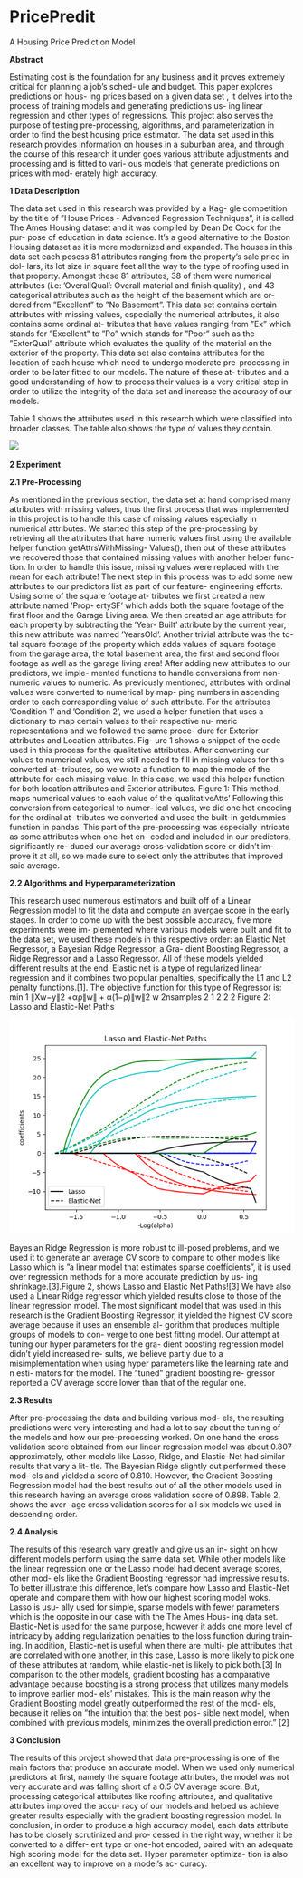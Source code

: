 # PricePredit

A Housing Price Prediction Model

**Abstract**

Estimating cost is the foundation for any business and it proves extremely critical for planning a job’s sched- ule and budget. This paper explores predictions on hous- ing prices based on a given data set , it delves into the process of training models and generating predictions us- ing linear regression and other types of regressions. This project also serves the purpose of testing pre-processing, algorithms, and parameterization in order to find the best housing price estimator. The data set used in this research provides information on houses in a suburban area, and through the course of this research it under goes various attribute adjustments and processing and is fitted to vari- ous models that generate predictions on prices with mod- erately high accuracy.

**1 Data Description**

The data set used in this research was provided by a Kag- gle competition by the title of ”House Prices - Advanced Regression Techniques”, it is called The Ames Housing dataset and it was compiled by Dean De Cock for the pur- pose of education in data science. It’s a good alternative to the Boston Housing dataset as it is more modernized and expanded. The houses in this data set each posess 81 attributes ranging from the property’s sale price in dol- lars, its lot size in square feet all the way to the type of roofing used in that property. Amongst these 81 attributes, 38 of them were numerical attributes (i.e: ’OverallQual’: Overall material and finish quality) , and 43 categorical attributes such as the height of the basement which are or- dered from ”Excellent” to ”No Basement”. This data set
contains certain attributes with missing values, especially the numerical attributes, it also contains some ordinal at- tributes that have values ranging from ”Ex” which stands for ”Excellent” to ”Po” which stands for ”Poor” such as the ”ExterQual” attribute which evaluates the quality of the material on the exterior of the property. This data set also contains attributes for the location of each house which need to undergo moderate pre-processing in order to be later fitted to our models. The nature of these at- tributes and a good understanding of how to process their values is a very critical step in order to utilize the integrity of the data set and increase the accuracy of our models.

Table 1 shows the attributes used in this research which were classified into broader classes. The table also shows the type of values they contain.

<img src="Table 1"><br>

**2 Experiment**

**2.1 Pre-Processing**

 As mentioned in the previous section, the data set at hand comprised many attributes with missing values, thus the first process that was implemented in this project is to handle this case of missing values especially in numerical attributes. We started this step of the pre-processing by retrieving all the attributes that have numeric values first using the available helper function getAttrsWithMissing- Values(), then out of these attributes we recovered those that contained missing values with another helper func- tion. In order to handle this issue, missing values were replaced with the mean for each attribute!
The next step in this process was to add some new attributes to our predictors list as part of our feature- engineering efforts. Using some of the square footage at- tributes we first created a new attribute named ’Prop- ertySF’ which adds both the square footage of the first floor and the Garage Living area. We then created an age attribute for each property by subtracting the ’Year- Built’ attribute by the current year, this new attribute was named ’YearsOld’. Another trivial attribute was the to- tal square footage of the property which adds values of square footage from the garage area, the total basement area, the first and second floor footage as well as the garage living area!
After adding new attributes to our predictors, we imple- mented functions to handle conversions from non-numeric values to numeric. As previously mentioned, attributes with ordinal values were converted to numerical by map- ping numbers in ascending order to each corresponding value of such attribute. For the attributes ’Condition 1’ and ’Condition 2’, we used a helper function that uses a dictionary to map certain values to their respective nu- meric representations and we followed the same proce- dure for Exterior attributes and Location attributes. Fig- ure 1 shows a snippet of the code used in this process for the qualitative attributes.
After converting our values to numerical values, we still needed to fill in missing values for this converted at- tributes, so we wrote a function to map the mode of the attribute for each missing value. In this case, we used this helper function for both location attributes and Exterior attributes.
Figure 1: This method, maps numerical values to each value of the ’qualitativeAtts’
Following this conversion from categorical to numer- ical values, we did one hot encoding for the ordinal at- tributes we converted and used the built-in getdummies function in pandas. This part of the pre-processing was especially intricate as some attributes when one-hot en- coded and included in our predictors, significantly re- duced our average cross-validation score or didn’t im- prove it at all, so we made sure to select only the attributes that improved said average.

**2.2 Algorithms and Hyperparameterization**

This research used numerous estimators and built off of a Linear Regression model to fit the data and compute an avergae score in the early stages. In order to come up with the best possible accuracy, five more experiments were im- plemented where various models were built and fit to the data set, we used these models in this respective order: an Elastic Net Regressor, a Bayesian Ridge Regressor, a Gra- dient Boosting Regressor, a Ridge Regressor and a Lasso Regressor. All of these models yielded different results at the end.
Elastic net is a type of regularized linear regression and it combines two popular penalties, specifically the L1 and L2 penalty functions.[1]. The objective function for this type of Regressor is:
min 1 ∥Xw−y∥2 +αρ∥w∥ + α(1−ρ)∥w∥2 w 2nsamples 2 1 2 2
   2
  Figure 2: Lasso and Elastic-Net Paths
  
  <img src="graph.png"><br>
  
Bayesian Ridge Regression is more robust to ill-posed problems, and we used it to generate an average CV score to compare to other models like Lasso which is ”a linear model that estimates sparse coefficients”, it is used over regression methods for a more accurate prediction by us- ing shrinkage.[3].Figure 2, shows Lasso and Elastic Net Paths![3]
We have also used a Linear Ridge regressor which yielded results close to those of the linear regression model. The most significant model that was used in this research is the Gradient Boosting Regressor, it yielded the highest CV score average because it uses an ensemble al- gorithm that produces multiple groups of models to con- verge to one best fitting model.
Our attempt at tuning our hyper parameters for the gra- dient boosting regression model didn’t yield increased re- sults, we believe partly due to a misimplementation when using hyper parameters like the learning rate and n esti- mators for the model. The ”tuned” gradient boosting re- gressor reported a CV average score lower than that of the regular one.

**2.3 Results**

After pre-processing the data and building various mod- els, the resulting predictions were very interesting and had a lot to say about the tuning of the models and how our pre-processing worked. On one hand the cross validation score obtained from our linear regression model was about 0.807 approximately, other models like Lasso, Ridge, and Elastic-Net had similar results that vary a lit- tle. The Bayesian Ridge slightly out performed these mod- els and yielded a score of 0.810. However, the Gradient Boosting Regression model had the best results out of all the other models used in this research having an average cross validation score of 0.898. Table 2, shows the aver- age cross validation scores for all six models we used in descending order.

**2.4 Analysis**

The results of this research vary greatly and give us an in- sight on how different models perform using the same data set. While other models like the linear regression one or the Lasso model had decent average scores, other mod- els like the Gradient Boosting regressor had impressive results. To better illustrate this difference, let’s compare how Lasso and Elastic-Net operate and compare them with how our highest scoring model woks. Lasso is usu- ally used for simple, sparse models with fewer parameters which is the opposite in our case with the The Ames Hous- ing data set. Elastic-Net is used for the same purpose, however it adds one more level of intricacy by adding regularization penalties to the loss function during train- ing. In addition, Elastic-net is useful when there are multi- ple attributes that are correlated with one another, in this case, Lasso is more likely to pick one of these attributes at random, while elastic-net is likely to pick both.[3]
In comparison to the other models, gradient boosting has a comparative advantage because boosting is a strong process that utilizes many models to improve earlier mod- els’ mistakes. This is the main reason why the Gradient Boosting model greatly outperformed the rest of the mod- els, because it relies on ”the intuition that the best pos- sible next model, when combined with previous models, minimizes the overall prediction error.” [2]

**3 Conclusion**

The results of this project showed that data pre-processing is one of the main factors that produce an accurate model. When we used only numerical predictors at first, namely the square footage attributes, the model was not very accurate and was falling short of a 0.5 CV average score. But, processing categorical attributes like roofing attributes, and qualitative attributes improved the accu- racy of our models and helped us achieve greater results especially with the gradient boosting regression model. In conclusion, in order to produce a high accuracy model, each data attribute has to be closely scrutinized and pro- cessed in the right way, whether it be converted to a differ- ent type or one-hot encoded, paired with an adequate high scoring model for the data set. Hyper parameter optimiza- tion is also an excellent way to improve on a model’s ac- curacy.

